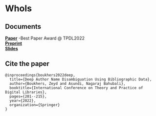 # WhoIs



## Documents
[**Paper**](https://doi.org/10.1007/978-3-031-16802-4_16) -Best Paper Award @ TPDL2022\
[**Preprint**](https://doi.org/10.48550/arXiv.2207.04772)\
[**Slides**](https://doi.org/10.5281/zenodo.7105498)

## Cite the paper

    @inproceedings{boukhers2022deep,
      title={Deep Author Name Disambiguation Using Bibliographic Data},
      author={Boukhers, Zeyd and Asundi, Nagaraj Bahubali},
      booktitle={International Conference on Theory and Practice of Digital Libraries},
      pages={201--215},
      year={2022},
      organization={Springer}
    }
